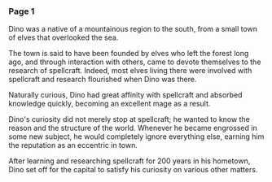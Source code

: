### Page 1

Dino was a native of a mountainous region to the south, from a small town of elves that overlooked the sea.

The town is said to have been founded by elves who left the forest long ago, and through interaction with others, came to devote themselves to the research of spellcraft. Indeed, most elves living there were involved with spellcraft and research flourished when Dino was there.

Naturally curious, Dino had great affinity with spellcraft and absorbed knowledge quickly, becoming an excellent mage as a result.

Dino's curiosity did not merely stop at spellcraft; he wanted to know the reason and the structure of the world. Whenever he became engrossed in some new subject, he would completely ignore everything else, earning him the reputation as an eccentric in town.

After learning and researching spellcraft for 200 years in his hometown, Dino set off for the capital to satisfy his curiosity on various other matters.